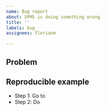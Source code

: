 ```yaml
---
name: Bug report
about: SPMS is doing something wrong
title: ''
labels: bug
assignees: florianm

---
```


## Problem
<!--
  Please briefly describe your problem and what output you expect.
  Which part of the documentation did you follow? (paste the URL)
  Should the documentation address this problem?
-->

## Reproducible example
<!-- Describe the steps leading to the bug. Include URLs. -->

* Step 1: Go to <!-- URL -->
* Step 2: Do <!-- action -->
